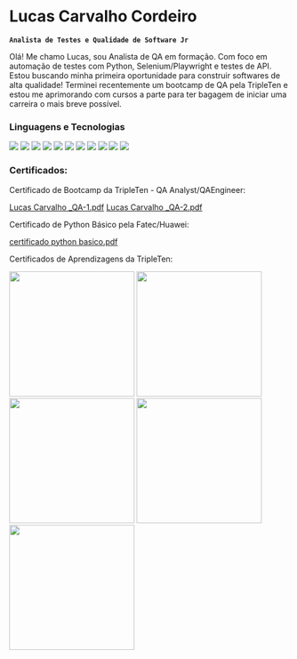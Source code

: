 # Lucas Carvalho Cordeiro

**`Analista de Testes e Qualidade de Software Jr`**

Olá! Me chamo Lucas, sou Analista de QA em formação. Com foco em automação de testes com Python, Selenium/Playwright e testes de API. Estou buscando minha primeira oportunidade para construir softwares de alta qualidade!
Terminei recentemente um bootcamp de QA pela TripleTen e estou me aprimorando com cursos a parte para ter bagagem de iniciar uma carreira o mais breve possível.

### Linguagens e Tecnologias

<img src="https://img.shields.io/badge/Python-3776AB?style=for-the-badge&logo=python&logoColor=white"> <img src="https://img.shields.io/badge/SQL-025E8C?style=for-the-badge&logo=sql&logoColor=white"> <img src="https://img.shields.io/badge/Selenium-43B02A?style=for-the-badge&logo=selenium&logoColor=white"> <img src="https://img.shields.io/badge/Postman-FF6C37?style=for-the-badge&logo=postman&logoColor=white"> <img src="https://img.shields.io/badge/Android%20Studio-3DDC84?style=for-the-badge&logo=android-studio&logoColor=white"> <img src="https://img.shields.io/badge/Swagger-85EA2D?style=for-the-badge&logo=swagger&logoColor=black"> <img src="https://img.shields.io/badge/Git-F05032?style=for-the-badge&logo=git&logoColor=white"> <img src="https://img.shields.io/badge/Figma-F24E1E?style=for-the-badge&logo=figma&logoColor=white"> <img src="https://img.shields.io/badge/Jira-0052CC?style=for-the-badge&logo=jira&logoColor=white"> <img src="https://img.shields.io/badge/HTML5-E34F26?style=for-the-badge&logo=html5&logoColor=white"> <img src="https://img.shields.io/badge/CSS3-1572B6?style=for-the-badge&logo=css3&logoColor=white">

### Certificados:

Certificado de Bootcamp da TripleTen - QA Analyst/QAEngineer:

[Lucas Carvalho _QA-1.pdf](https://github.com/user-attachments/files/22371911/Lucas.Carvalho._QA-1.pdf)
[Lucas Carvalho _QA-2.pdf](https://github.com/user-attachments/files/22371912/Lucas.Carvalho._QA-2.pdf)

Certificado de Python Básico pela Fatec/Huawei:

[certificado python basico.pdf](https://github.com/user-attachments/files/22351675/certificado.python.basico.pdf)

Certificados de Aprendizagens da TripleTen:

<img src="https://github.com/user-attachments/assets/61f9bccb-0ebd-4540-8639-e7c7d1c23480" width="225" />
<img src="https://github.com/user-attachments/assets/b8efa9d4-ca05-47a4-8bc9-1a4240bf6fc7" width="225" />
<img src="https://github.com/user-attachments/assets/2448e19a-6946-4de1-b36d-f6471d8041dd" width="225" />
<img src="https://github.com/user-attachments/assets/c3068960-7fde-40df-bbb0-d87150ecea06" width="225" />
<img src="https://github.com/user-attachments/assets/79450a5e-3010-4c9a-8ff6-117a709aae32" width="225" />

